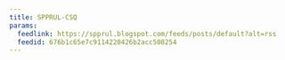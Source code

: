 ```yaml
---
title: SPPRUL-CSQ
params:
  feedlink: https://spprul.blogspot.com/feeds/posts/default?alt=rss
  feedid: 676b1c65e7c9114220426b2acc508254
---
```

